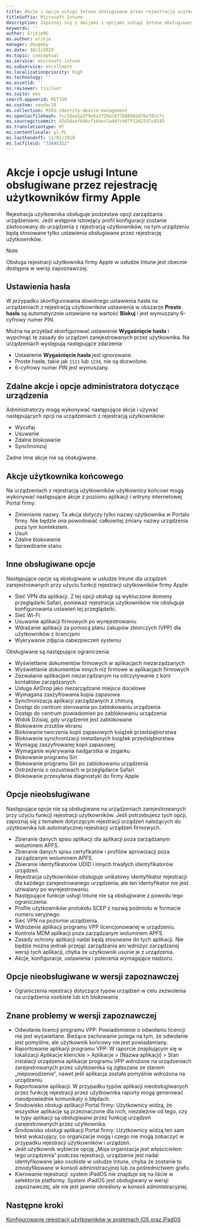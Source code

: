 ```yaml
---
title: Akcje i opcje usługi Intune obsługiwane przez rejestrację użytkowników firmy Apple
titleSuffix: Microsoft Intune
description: Zapoznaj się z akcjami i opcjami usługi Intune obsługiwanymi przez rejestrację użytkowników firmy Apple
keywords: ''
author: ErikjeMS
ms.author: erikje
manager: dougeby
ms.date: 10/2/2019
ms.topic: conceptual
ms.service: microsoft-intune
ms.subservice: enrollment
ms.localizationpriority: high
ms.technology: ''
ms.assetid: ''
ms.reviewer: tisilver
ms.suite: ems
search.appverid: MET150
ms.custom: seodec18
ms.collection: M365-identity-device-management
ms.openlocfilehash: fcc5dea1a3f9e6a1f2bec877688962d7be70cc7c
ms.sourcegitcommit: d2d18eef64bcf16eec1a48fcb67f1362537c0245
ms.translationtype: HT
ms.contentlocale: pl-PL
ms.lasthandoff: 11/02/2019
ms.locfileid: "73445312"
---
```

# <a name="intune-actions-and-options-supported-with-apple-user-enrollment"></a>Akcje i opcje usługi Intune obsługiwane przez rejestrację użytkowników firmy Apple

Rejestracja użytkownika obsługuje podzestaw opcji zarządzania urządzeniami. Jeśli wstępnie istniejący profil konfiguracji zostanie zastosowany do urządzenia z rejestracją użytkowników, na tym urządzeniu będą stosowane tylko ustawienia obsługiwane przez rejestrację użytkowników.

> [!NOTE]
> Obsługa rejestracji użytkownika firmy Apple w usłudze Intune jest obecnie dostępna w wersji zapoznawczej.

## <a name="password-settings"></a>Ustawienia hasła

W przypadku skonfigurowania dowolnego ustawienia hasła na urządzeniach z rejestracją użytkowników ustawienia w obszarze **Proste hasła** są automatycznie ustawiane na wartość **Blokuj** i jest wymuszany 6-cyfrowy numer PIN.

Można na przykład skonfigurować ustawienie **Wygaśnięcie hasła** i wypchnąć te zasady do urządzeń zarejestrowanych przez użytkownika. Na urządzeniach występują następujące zdarzenia:
- Ustawienie **Wygaśnięcie hasła** jest ignorowane.
- Proste hasła, takie jak `1111` lub `1234`, nie są dozwolone.
- 6-cyfrowy numer PIN jest wymuszany.

## <a name="administrator-remote-device-actions-and-options"></a>Zdalne akcje i opcje administratora dotyczące urządzenia
Administratorzy mogą wykonywać następujące akcje i używać następujących opcji na urządzeniach z rejestracją użytkowników:
- Wycofaj
- Usuwanie
- Zdalne blokowanie
- Synchronizuj

Żadne inne akcje nie są obsługiwane.

## <a name="end-user-actions"></a>Akcje użytkownika końcowego
Na urządzeniach z rejestracją użytkowników użytkownicy końcowi mogą wykonywać następujące akcje z poziomu aplikacji i witryny internetowej Portal firmy:
- Zmienianie nazwy. Ta akcja dotyczy tylko nazwy użytkownika w Portalu firmy. Nie będzie ona powodować całkowitej zmiany nazwy urządzenia poza tym kontekstem.
- Usuń
- Zdalne blokowanie
- Sprawdzanie stanu

## <a name="other-supported-options"></a>Inne obsługiwane opcje

Następujące opcje są obsługiwane w usłudze Intune dla urządzeń zarejestrowanych przy użyciu funkcji rejestracji użytkowników firmy Apple:
- Sieć VPN dla aplikacji. Z tej opcji obsługi są wykluczone domeny przeglądarki Safari, ponieważ rejestracja użytkowników nie obsługuje konfigurowania ustawień tej przeglądarki.
- Sieć Wi-Fi 
- Usuwanie aplikacji firmowych po wyrejestrowaniu
- Wdrażanie aplikacji za pomocą planu zakupów zbiorczych (VPP) dla użytkowników z licencjami
- Wykrywanie zdjęcia zabezpieczeń systemu

Obsługiwane są następujące ograniczenia:
- Wyświetlanie dokumentów firmowych w aplikacjach niezarządzanych
- Wyświetlanie dokumentów innych niż firmowe w aplikacjach firmowych
- Zezwalanie aplikacjom niezarządzanym na odczytywanie z kont kontaktów zarządzanych
- Usługa AirDrop jako niezarządzane miejsce docelowe
- Wymagana zaszyfrowania kopia zapasowa
- Synchronizacja aplikacji zarządzanych z chmurą
- Dostęp do centrum sterowania po zablokowaniu urządzenia
- Dostęp do centrum powiadomień po zablokowaniu urządzenia
- Widok Dzisiaj, gdy urządzenie jest zablokowane
- Blokowanie zrzutów ekranu
- Blokowanie tworzenia kopii zapasowych książek przedsiębiorstwa
- Blokowanie synchronizacji metadanych książek przedsiębiorstwa
- Wymagaj zaszyfrowanej kopii zapasowej
- Wymaganie wykrywania nadgarstka w zegarku
- Blokowanie programu Siri
- Blokowanie programu Siri po zablokowaniu urządzenia
- Ostrzeżenia o oszustwach w przeglądarce Safari
- Blokowanie przesyłania diagnostyki do firmy Apple


## <a name="options-not-supported"></a>Opcje nieobsługiwane
Następujące opcje nie są obsługiwane na urządzeniach zarejestrowanych przy użyciu funkcji rejestracji użytkowników. Jeśli potrzebujesz tych opcji, zapoznaj się z tematem dotyczącym rejestracji urządzeń należących do użytkownika lub automatycznej rejestracji urządzeń firmowych.
- Zbieranie danych spisu aplikacji dla aplikacji poza zarządzanym woluminem APFS.
- Zbieranie danych spisu certyfikatów i profilów aprowizacji poza zarządzanym woluminem APFS.
- Zbieranie identyfikatorów UDID i innych trwałych identyfikatorów urządzeń.
- Rejestracja użytkowników obsługuje unikatowy identyfikator rejestracji dla każdego zarejestrowanego urządzenia, ale ten identyfikator nie jest utrwalany po wyrejestrowaniu.
- Następujące funkcje usługi Intune nie są obsługiwane z powodu tego ograniczenia:
- Profile użytkowników protokołu SCEP z nazwą podmiotu w formacie numeru seryjnego.
- Sieć VPN na poziomie urządzenia.
- Wdrożenie aplikacji programu VPP licencjonowanej w urządzeniu.
- Kontrola MDM aplikacji poza zarządzanym woluminem APFS.
- Zasady ochrony aplikacji nadal będą stosowane do tych aplikacji. Nie będzie można jednak przejąć zarządzania ani wdrożyć zarządzanej wersji tych aplikacji, chyba że użytkownik usunie je z urządzenia.
- Akcje, konfiguracje, ustawienia i polecenia wymagające nadzoru. 

## <a name="options-not-supported-in-preview"></a>Opcje nieobsługiwane w wersji zapoznawczej
- Ograniczenia rejestracji dotyczące typów urządzeń w celu zezwolenia na urządzenia osobiste lub ich blokowania 

## <a name="known-issues-in-preview"></a>Znane problemy w wersji zapoznawczej
- Odwołanie licencji programu VPP: Powiadomienie o odwołaniu licencji nie jest wyświetlane. Bieżące zachowanie polega na tym, że odwołanie jest pomyślne, ale użytkownik końcowy nie jest powiadamiany. 
- Raportowanie aplikacji programu VPP: W raporcie znajdującym się w lokalizacji Aplikacje klienckie > Aplikacje > [Nazwa aplikacji] > Stan instalacji urządzenia aplikacje programu VPP wdrożone na urządzeniach zarejestrowanych przez użytkownika są zgłaszane ze stanem „niepowodzenie”, nawet jeśli aplikacja została pomyślnie wdrożona na urządzeniu. 
- Raportowanie aplikacji: W przypadku typów aplikacji nieobsługiwanych przez funkcję rejestracji przez użytkownika raporty mogą generować nieodpowiednie komunikaty o błędach. 
- Środowisko obsługi aplikacji Portal firmy: Użytkownicy widzą, że wszystkie aplikacje są przeznaczone dla nich, niezależnie od tego, czy te typy aplikacji są obsługiwane przez funkcję urządzeń zarejestrowanych przez użytkownika. 
- Środowisko obsługi aplikacji Portal firmy: Użytkownicy widzą ten sam tekst wskazujący, co organizacje mogą i czego nie mogą zobaczyć w przypadku rejestracji użytkowników i urządzeń.
- Jeśli użytkownik wybierze opcję „Moja organizacja jest właścicielem tego urządzenia” podczas rejestracji, urządzenie jest nadal identyfikowane jako osobiste w usłudze Intune, chyba że zostanie to zmodyfikowane w konsoli administracyjnej lub za pośrednictwem grafu. 
- Kierowanie rejestracji: system iPadOS nie znajduje się na liście w selektorze platformy. System iPadOS jest obsługiwany w wersji zapoznawczej, ale nie jest jawnie określony w konsoli administracyjnej. 


## <a name="next-steps"></a>Następne kroki

[Konfigurowanie rejestracji użytkowników w systemach iOS oraz iPadOS](ios-user-enrollment.md)
